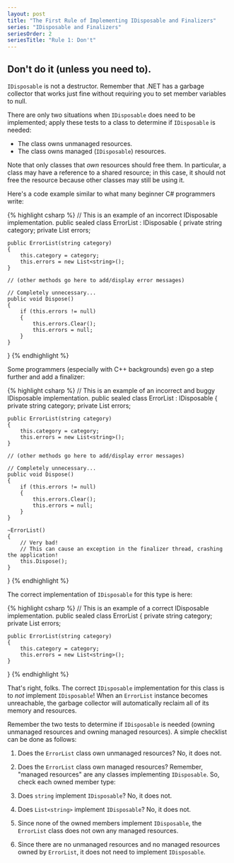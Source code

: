 ```yaml
---
layout: post
title: "The First Rule of Implementing IDisposable and Finalizers"
series: "IDisposable and Finalizers"
seriesOrder: 2
seriesTitle: "Rule 1: Don't"
---
```

## Don't do it (unless you need to).

`IDisposable` is not a destructor. Remember that .NET has a garbage collector that works just fine without requiring you to set member variables to null.

There are only two situations when `IDisposable` does need to be implemented; apply these tests to a class to determine if `IDisposable` is needed:

- The class owns unmanaged resources.
- The class owns managed (`IDisposable`) resources.

Note that only classes that _own_ resources should free them. In particular, a class may have a reference to a shared resource; in this case, it should not free the resource because other classes may still be using it.

Here's a code example similar to what many beginner C# programmers write:

{% highlight csharp %}
// This is an example of an incorrect IDisposable implementation.
public sealed class ErrorList : IDisposable
{
    private string category;
    private List<string> errors;

    public ErrorList(string category)
    {
        this.category = category;
        this.errors = new List<string>();
    }

    // (other methods go here to add/display error messages)

    // Completely unnecessary...
    public void Dispose()
    {
        if (this.errors != null)
        {
            this.errors.Clear();
            this.errors = null;
        }
    }
}
{% endhighlight %}

Some programmers (especially with C++ backgrounds) even go a step further and add a finalizer:

{% highlight csharp %}
// This is an example of an incorrect and buggy IDisposable implementation.
public sealed class ErrorList : IDisposable
{
    private string category;
    private List<string> errors;

    public ErrorList(string category)
    {
        this.category = category;
        this.errors = new List<string>();
    }

    // (other methods go here to add/display error messages)

    // Completely unnecessary...
    public void Dispose()
    {
        if (this.errors != null)
        {
            this.errors.Clear();
            this.errors = null;
        }
    }

    ~ErrorList()
    {
        // Very bad!
        // This can cause an exception in the finalizer thread, crashing the application!
        this.Dispose();
    }
}
{% endhighlight %}

The correct implementation of `IDisposable` for this type is here:

{% highlight csharp %}
// This is an example of a correct IDisposable implementation.
public sealed class ErrorList
{
    private string category;
    private List<string> errors;

    public ErrorList(string category)
    {
        this.category = category;
        this.errors = new List<string>();
    }
}
{% endhighlight %}

That's right, folks. The correct `IDisposable` implementation for this class is to _not_ implement `IDisposable`! When an `ErrorList` instance becomes unreachable, the garbage collector will automatically reclaim all of its memory and resources.

Remember the two tests to determine if `IDisposable` is needed (owning unmanaged resources and owning managed resources). A simple checklist can be done as follows:

 1. Does the `ErrorList` class own unmanaged resources? No, it does not.
 1. Does the `ErrorList` class own managed resources? Remember, "managed resources" are any classes implementing `IDisposable`. So, check each owned member type:

  1. Does `string` implement `IDisposable`? No, it does not.
  1. Does `List<string>` implement `IDisposable`? No, it does not.
  1. Since none of the owned members implement `IDisposable`, the `ErrorList` class does not own any managed resources.

  1. Since there are no unmanaged resources and no managed resources owned by `ErrorList`, it does not need to implement `IDisposable`.
